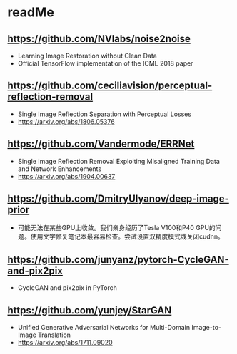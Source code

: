 # readMe

## https://github.com/NVlabs/noise2noise
- Learning Image Restoration without Clean Data
- Official TensorFlow implementation of the ICML 2018 paper

## https://github.com/ceciliavision/perceptual-reflection-removal
- Single Image Reflection Separation with Perceptual Losses
- https://arxiv.org/abs/1806.05376

## https://github.com/Vandermode/ERRNet
- Single Image Reflection Removal Exploiting Misaligned Training Data and Network Enhancements
- https://arxiv.org/abs/1904.00637

## https://github.com/DmitryUlyanov/deep-image-prior
- 可能无法在某些GPU上收敛。我们亲身经历了Tesla V100和P40 GPU的问题。使用文字修复笔记本最容易检查。尝试设置双精度模式或关闭cudnn。

## https://github.com/junyanz/pytorch-CycleGAN-and-pix2pix
- CycleGAN and pix2pix in PyTorch

## https://github.com/yunjey/StarGAN
- Unified Generative Adversarial Networks for Multi-Domain Image-to-Image Translation
- https://arxiv.org/abs/1711.09020
